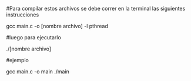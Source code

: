 


#Para compilar estos archivos se debe correr en la terminal las siguientes instrucciones

gcc main.c -o [nombre archivo] -l pthread

#luego para ejecutarlo

./[nombre archivo]

#ejemplo

gcc main.c -o main
./main






